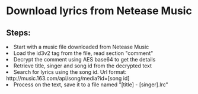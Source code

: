 <h1>Download lyrics from Netease Music</h1>
<h2>Steps:</h2>
<li>Start with a music file downloaded from Netease Music</li>
<li>Load the id3v2 tag from the file, read section "comment"</li>
<li>Decrypt the comment using AES base64 to get the details</li>
<li>Retrieve title, singer and song id from the decrypted text</li>
<li>Search for lyrics using the song id. Url format: http://music.163.com/api/song/media?id=[song id]</li>
<li>Process on the text, save it to a file named "[title] - [singer].lrc"</li>